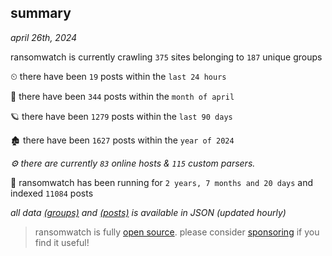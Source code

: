 
## summary
_april 26th, 2024_

ransomwatch is currently crawling `375` sites belonging to `187` unique groups

⏲ there have been `19` posts within the `last 24 hours`

🦈 there have been `344` posts within the `month of april`

🪐 there have been `1279` posts within the `last 90 days`

🏚 there have been `1627` posts within the `year of 2024`

_⚙️ there are currently `83` online hosts & `115` custom parsers._

🦕 ransomwatch has been running for `2 years, 7 months and 20 days` and indexed `11084` posts

_all data  [(groups)](http://ransomwhat.telemetry.ltd/groups) and [(posts)](http://ransomwhat.telemetry.ltd/posts) is available in JSON (updated hourly)_

> ransomwatch is fully [open source](https://github.com/joshhighet/ransomwatch#ransomwatch--). please consider [sponsoring](https://github.com/sponsors/joshhighet) if you find it useful!
